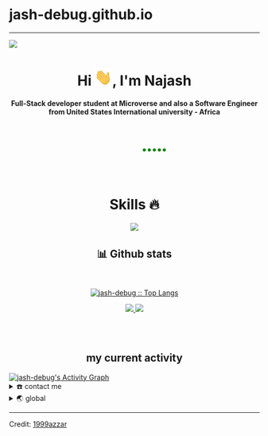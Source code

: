 # jash-debug.github.io
---
![](https://komarev.com/ghpvc/?username=jash-debug&label=PROFILE+VIEWS)

<div align="center">
<h1 align="center">Hi <img width="35" src="https://github.com/1999AZZAR/1999AZZAR/blob/main/resources/img/waving.gif">, I'm Najash</h1>
<h4 align="center">Full-Stack developer student at Microverse and also a Software Engineer from United States International university - Africa</h4>
</div>

<div align="center">
  <a href="https://1999azzar.github.io/1999AZZAR/">
 <svg width="1000" height="200" viewBox="0 0 100 100" xmlns="http://www.w3.org/2000/svg">
  <!-- Snake body -->
  <circle cx="10" cy="50" r="3" fill="green">
    <animate attributeName="cx" values="10; 90; 10" dur="5s" repeatCount="indefinite" />
  </circle>
  <circle cx="20" cy="50" r="3" fill="green">
    <animate attributeName="cx" values="20; 100; 20" dur="5s" repeatCount="indefinite" />
  </circle>
  <circle cx="30" cy="50" r="3" fill="green">
    <animate attributeName="cx" values="30; 110; 30" dur="5s" repeatCount="indefinite" />
  </circle>
  <circle cx="40" cy="50" r="3" fill="green">
    <animate attributeName="cx" values="40; 120; 40" dur="5s" repeatCount="indefinite" />
  </circle>
  <circle cx="50" cy="50" r="3" fill="green">
    <animate attributeName="cx" values="50; 130; 50" dur="5s" repeatCount="indefinite" />
  </circle>
</svg>
</a>
</div>


<div align="center">
  <h1>
  Skills 🔥
</h1>
<img src="https://skillicons.dev/icons?i=git,github,html,css,bootstrap,sass,js,vscode,webpack" />
  </div>
  
  <div>
    <h2 align="center"> 📊 Github stats </h2>
      <br/>
        <p align="center">
          <a href="https://github.com/jash-debug/">
          <img src=https://github-readme-stats.vercel.app/api/top-langs/?username=jash-debug&langs_count=6&theme=gruvbox&layout=compact&hide_border=true" alt="jash-debug :: Top Langs" /></a>
          </p>
        <p align="center">
          <a href="https://github.com/jash-debug/">
          <img width="49.5%" src="https://github-readme-stats.vercel.app/api?username=jash-debug&show_icons=true&theme=gruvbox&hide_border=true" />
          <img width="49.5%" src="https://github-readme-streak-stats.herokuapp.com/?user=jash-debug&theme=gruvbox&hide_border=true" />
          </a>
       </p>
     <br>
  </div>    

  <br/>
  <h2 align="center"> my current activity </h2>
<a href="https://github.com/jash-debug/github-readme-activity-graph"><img alt="jash-debug's Activity Graph" src="https://activity-graph.herokuapp.com/graph/?username=jash-debug&bg_color=000&color=fff&line=00E676&point=fff&hide_border=true" /></a>
<br>

<details>
  <summary>☎️ contact me</summary>
<div>
  <samp>
    <h2 align="center">😎 you can reach me by:</h2>
    <p align="center">
      <br/>
      <a href="https://www.linkedin.com/in/ahmed-najash-286a671ab/" target="blank"><img align="center"
         src="https://img.shields.io/badge/linkedin-%231DA1F2.svg?style=for-the-badge&logo=linkedin&logoColor=white"
         alt="azzar" height="30"/></a>
      <a href="" target="blank"><img align="center"
         src="https://img.shields.io/badge/facebook-4267B2.svg?style=for-the-badge&logo=facebook&logoColor=white"
         alt="azzar" height="30"/></a>
      <a href="https://mailto:ahmednjsh1@gmail.com" target="blank"><img align="center"
         src="https://img.shields.io/badge/gmail-EA4335.svg?style=for-the-badge&logo=gmail&logoColor=white"
         alt="azzar" height="30"/></a>
    </p>
  <p align="center">
      <a href="https://instagram.com/najash_ahmed" target="blank"><img align="center"
         src="https://img.shields.io/badge/instagram-%23E4405F.svg?style=for-the-badge&logo=Instagram&logoColor=white"
         alt="azzar" height="30"/></a>
      <a href="https://wa.me/+254742643533" target="blank"><img align="center"
         src="https://img.shields.io/badge/whatsapp-4B7F1.svg?style=for-the-badge&logo=whatsapp&logoColor=white"
         alt="azzar" height="30"/></a>
      <a href="https://twitter.com/ahmed_najash" target="blank"><img align="center"
         src="https://img.shields.io/badge/twitter-1DA1F2.svg?style=for-the-badge&logo=twitter&logoColor=white"
         alt="azzar" height="30"/></a>
      <br>
    </p>
  </samp>
</div>
</details>

<details>
  <summary>🌏 global</summary>
<div>
<h2 align="center"> Wanna learn more something about me? </h2>
</div>

</details>


  

------
Credit: [1999azzar](https://github.com/1999azzar)

